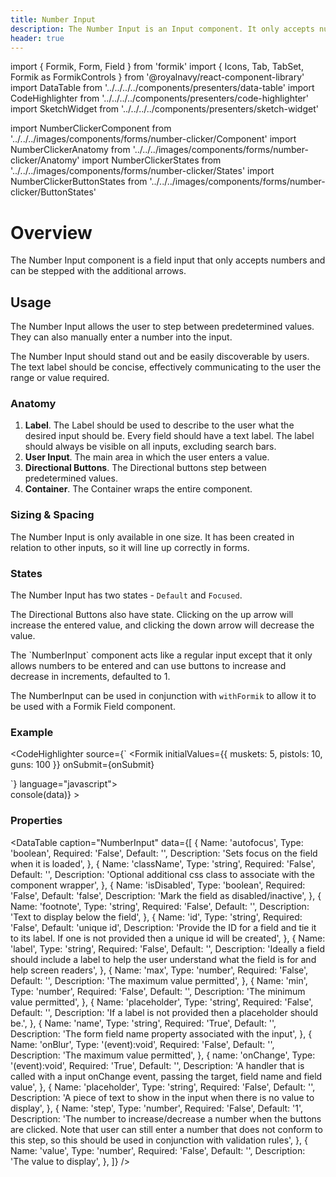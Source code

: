 ```yaml
---
title: Number Input
description: The Number Input is an Input component. It only accepts numbers that can be stepped with the additional arrows.
header: true
---
```

import { Formik, Form, Field } from 'formik'
import { Icons, Tab, TabSet, Formik as FormikControls } from '@royalnavy/react-component-library'
import DataTable from '../../../../components/presenters/data-table'
import CodeHighlighter from '../../../../components/presenters/code-highlighter'
import SketchWidget from '../../../../components/presenters/sketch-widget'

import NumberClickerComponent from '../../../images/components/forms/number-clicker/Component'
import NumberClickerAnatomy from '../../../images/components/forms/number-clicker/Anatomy'
import NumberClickerStates from '../../../images/components/forms/number-clicker/States'
import NumberClickerButtonStates from '../../../images/components/forms/number-clicker/ButtonStates'

# Overview
The Number Input component is a field input that only accepts numbers and can be stepped with the additional arrows.

<NumberClickerComponent />

## Usage
The Number Input allows the user to step between predetermined values. They can also manually enter a number into the input. 

<TabSet>

<Tab title="Design">

<SketchWidget name="NumberInput" href="/standards-toolkit.sketch" />

  The Number Input should stand out and be easily discoverable by users. The text label should be concise, effectively communicating to the user the range or value required.

  ### Anatomy
  <NumberClickerAnatomy /> 

  1. **Label**. The Label should be used to describe to the user what the desired input should be. Every field should have a text label. The label should always be visible on all inputs, excluding search bars.
  2. **User Input**. The main area in which the user enters a value.
  3. **Directional Buttons**. The Directional buttons step between predetermined values.
  4. **Container**. The Container wraps the entire component.

  
### Sizing & Spacing
The Number Input is only available in one size. It has been created in relation to other inputs, so it will line up correctly in forms.

### States
<NumberClickerStates />

The Number Input has two states - `Default` and `Focused`.

<NumberClickerButtonStates />

The Directional Buttons also have state. Clicking on the up arrow will increase the entered value, and clicking the down arrow will decrease the value.

</Tab>


<Tab title="Develop">
The `NumberInput` component acts like a regular input except that it only allows numbers to be entered and
can use buttons to increase and decrease in increments, defaulted to 1.

The NumberInput can be used in conjunction with `withFormik` to allow it to be used with a Formik Field component.

### Example
<CodeHighlighter source={`
<Formik
  initialValues={{ muskets: 5, pistols: 10, guns: 100 }}
  onSubmit={onSubmit}
>
  <Form>
    <Field
      className="is-valid"
      component={FormikControls.NumberInput}
      label="Muskets"
      max={10}
      min={1}
      name="muskets"
    />
    <Field
      className="is-invalid"
      component={FormikControls.NumberInput}
      label="Pistols"
      name="pistols"
    />
    <Field
      component={FormikControls.NumberInput}
      label="Guns"
      name="guns"
      step={5}
    />
  </Form>
</Formik>
  `} language="javascript">
  <div style={{ maxWidth: 200 }}>
        <Formik
          initialValues={{ muskets: 5, pistols: 10, guns: 100 }}
          onSubmit={(data) => console(data)}
        >
          <Form>
            <Field
              className="is-valid"
              component={FormikControls.NumberInput}
              label="Muskets"
              max={10}
              min={1}
              name="muskets"
            />
            <Field
              className="is-invalid"
              component={FormikControls.NumberInput}
              label="Pistols"
              name="pistols"
            />
            <Field
              component={FormikControls.NumberInput}
              label="Guns"
              name="guns"
              step={5}
            />
          </Form>
        </Formik>
      </div>
</CodeHighlighter>


### Properties
<DataTable caption="NumberInput" data={[
  {
    Name: 'autofocus',
    Type: 'boolean',
    Required: 'False',
    Default: '',
    Description: 'Sets focus on the field when it is loaded',
  },
  {
    Name: 'className',
    Type: 'string',
    Required: 'False',
    Default: '',
    Description: 'Optional additional css class to associate with the component wrapper',
  },
  {
    Name: 'isDisabled',
    Type: 'boolean',
    Required: 'False',
    Default: 'false',
    Description: 'Mark the field as disabled/inactive',
  },
    {
    Name: 'footnote',
    Type: 'string',
    Required: 'False',
    Default: '',
    Description: 'Text to display below the field',
  },
  {
    Name: 'id',
    Type: 'string',
    Required: 'False',
    Default: 'unique id',
    Description: 'Provide the ID for a field and tie it to its label. If one is not provided then a unique id will be created',
  },
  {
    Name: 'label',
    Type: 'string',
    Required: 'False',
    Default: '',
    Description: 'Ideally a field should include a label to help the user understand what the field is for and help screen readers',
  },
  {
    Name: 'max',
    Type: 'number',
    Required: 'False',
    Default: '',
    Description: 'The maximum value permitted',
  },
  {
    Name: 'min',
    Type: 'number',
    Required: 'False',
    Default: '',
    Description: 'The minimum value permitted',
  },
  {
    Name: 'placeholder',
    Type: 'string',
    Required: 'False',
    Default: '',
    Description: 'If a label is not provided then a placeholder should be.',
  },
  {
    Name: 'name',
    Type: 'string',
    Required: 'True',
    Default: '',
    Description: 'The form field name property associated with the input',
  },
  {
    Name: 'onBlur',
    Type: '(event):void',
    Required: 'False',
    Default: '',
    Description: 'The maximum value permitted',
  },
  {
    name: 'onChange',
    Type: '(event):void',
    Required: 'True',
    Default: '',
    Description: 'A handler that is called with a input onChange event, passing the target, field name and field value',
  },
  {
    Name: 'placeholder',
    Type: 'string',
    Required: 'False',
    Default: '',
    Description: 'A piece of text to show in the input when there is no value to display',
  },
  {
    Name: 'step',
    Type: 'number',
    Required: 'False',
    Default: '1',
    Description: 'The number to increase/decrease a number when the buttons are clicked. Note that user can still enter a number that does not conform to this step, so this should be used in conjunction with validation rules',
  },
  {
    Name: 'value',
    Type: 'number',
    Required: 'False',
    Default: '',
    Description: 'The value to display',
  },
]} />
</Tab>
</TabSet>
